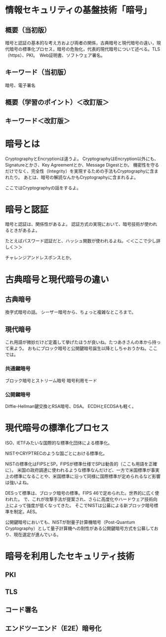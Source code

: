 # 情報セキュリティの基盤技術「暗号」
## 概要（当初版）
暗号と認証の基本的な考え方および両者の関係，古典暗号と現代暗号の違い，現代暗号の標準化プロセス，暗号の危殆化，代表的現代暗号について述べる。TLS（https）、PKI｡　Web証明書、ソフトウェア署名。

## キーワード（当初版）
暗号、電子署名

## 概要（学習のポイント）＜改訂版＞

## キーワード＜改訂版＞

# 暗号とは
CryptographyとEncryptionは違うよ。
CryptographyはEncryption以外にも、Signatureとかさ、Key Agreementとか、Message Digestとか。
機密性を守るだけでなく、完全性（Integrity）を実現するための手法もCryptographyに含まれたり。
あとは、暗号の解読なんかもCryptographyに含まれるよ。

ここではCryptographyの話をするよ。

# 暗号と認証
暗号と認証は、関係性があるよ。
認証方式の実現において、暗号技術が使われるときがあるよ。

たとえばパスワード認証だと、ハッシュ関数が使われるよね。＜＜ここで少し詳しく＞＞

チャレンジアンドレスポンスとか。

# 古典暗号と現代暗号の違い
## 古典暗号
換字式暗号の話。
シーザー暗号から、ちょっと複雑なところまで。

## 現代暗号
これ用語が微妙だけど定義して挙げたほうが良いね。たつあきさんの本から持って来よう。
おもにブロック暗号と公開鍵暗号誕生以降としちゃおうかね。ここでは。

### 共通鍵暗号
ブロック暗号とストリーム暗号
暗号利用モード

### 公開鍵暗号
Diffie-Hellman鍵交換とRSA暗号、DSA。
ECDHとECDSAも軽く。

# 現代暗号の標準化プロセス
ISO、IETFみたいな国際的な標準化団体による標準化。

NISTやCRYPTRECのような国ごとにおける標準化。

NISTの標準化はFIPSとSP。FIPSが標準仕様でSPは勧告的（ここも用語を正確に）。
米国の政府調達に使われるような標準なんだけど、一方で米国標準が事実上の標準になることや、米国標準に沿って同様に国際標準が定められるなど影響は強いよね。

DESって標準は、ブロック暗号の標準。FIPS 46で定められた。世界的に広く使われた。
で、これが攻撃手法が提案され、さらに高度化やハードウェア技術向上によって強度が低くなってきた。
そこでNISTは公募による新ブロック暗号標準を制定。AES。

公開鍵暗号においても、NISTが耐量子計算機暗号（Post-Quantum Cryptography）として量子計算機への耐性がある公開鍵暗号方式を公募しており、現在選定が進んでいる。


# 暗号を利用したセキュリティ技術
## PKI

## TLS

## コード署名

## エンドツーエンド（E2E）暗号化
